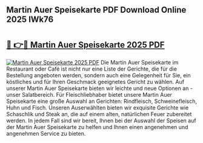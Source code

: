 ## Martin Auer Speisekarte PDF Download Online 2025 IWk76

# <h2><a href="http://gcb99r.nevu.top/?p=Martin+Auer+Speisekarte">🔗 👉🔴 Martin Auer Speisekarte 2025 PDF</a></h2>

[![Martin Auer Speisekarte 2025 PDF](https://i.imgur.com/dBaPXMq.png)](http://gcb99r.nevu.top/?p=Martin+Auer+Speisekarte)
Die Martin Auer Speisekarte im Restaurant oder Café ist nicht nur eine Liste der Gerichte, die für die Bestellung angeboten werden, sondern auch eine Gelegenheit für Sie, ein köstliches und für Ihren Geschmack geeignetes Gericht zu wählen. Auf unserer Martin Auer Speisekarte bieten wir leichte und neue Optionen an - unser Salatbereich. Für Fleischliebhaber bietet unsere Martin Auer Speisekarte eine große Auswahl an Gerichten: Rindfleisch, Schweinefleisch, Huhn und Fisch. Unseren Auserwählten bieten wir exquisite Gerichte wie Schaschlik und Steak an, die auf einem alten, natürlichen Feuer zubereitet werden. In jedem Fall sind wir bereit, Ihnen bei der Auswahl der Speisen auf der Martin Auer Speisekarte zu helfen und Ihnen einen angenehmen und angenehmen Service zu bieten.

